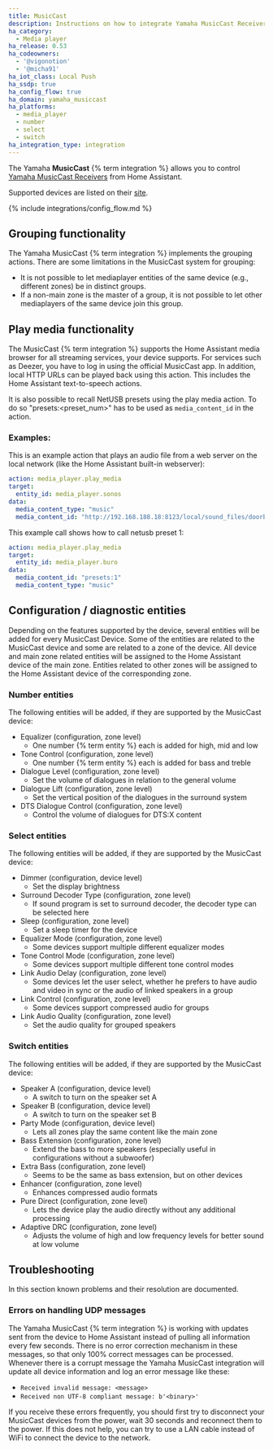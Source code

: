 ```yaml
---
title: MusicCast
description: Instructions on how to integrate Yamaha MusicCast Receivers into Home Assistant.
ha_category:
  - Media player
ha_release: 0.53
ha_codeowners:
  - '@vigonotion'
  - '@micha91'
ha_iot_class: Local Push
ha_ssdp: true
ha_config_flow: true
ha_domain: yamaha_musiccast
ha_platforms:
  - media_player
  - number
  - select
  - switch
ha_integration_type: integration
---
```


The Yamaha **MusicCast** {% term integration %} allows you to control [Yamaha MusicCast Receivers](https://usa.yamaha.com/products/audio_visual/musiccast/index.html) from Home Assistant.

Supported devices are listed on their [site](https://usa.yamaha.com/products/contents/audio_visual/musiccast/musiccast-compatiblity.html).

{% include integrations/config_flow.md %}

## Grouping functionality

The Yamaha MusicCast {% term integration %} implements the grouping actions. There are some limitations in the MusicCast system for grouping:

- It is not possible to let mediaplayer entities of the same device (e.g., different zones) be in distinct groups.
- If a non-main zone is the master of a group, it is not possible to let other mediaplayers of the same device join this group.

## Play media functionality

The MusicCast {% term integration %} supports the Home Assistant media browser for all streaming services, your device supports. For services such as Deezer, you have to log in using the official MusicCast app. In addition, local HTTP URLs can be played back using this action. This includes the Home Assistant text-to-speech actions.

It is also possible to recall NetUSB presets using the play media action. To do so "presets:<preset_num>" has to be used as `media_content_id` in the action.

### Examples:

This is an example action that plays an audio file from a web server on the local network (like the Home Assistant built-in webserver):

```yaml
action: media_player.play_media
target:
  entity_id: media_player.sonos
data:
  media_content_type: "music"
  media_content_id: "http://192.168.188.18:8123/local/sound_files/doorbell-front.mp3"
```

This example call shows how to call netusb preset 1:

```yaml
action: media_player.play_media
target:
  entity_id: media_player.buro
data:
  media_content_id: "presets:1"
  media_content_type: "music"
```

## Configuration / diagnostic entities

Depending on the features supported by the device, several entities will be added for every MusicCast Device. Some of the entities are related to the MusicCast device and some are related to a zone of the device. All device and main zone related entities will be assigned to the Home Assistant device of the main zone. Entities related to other zones will be assigned to the Home Assistant device of the corresponding zone.

### Number entities

The following entities will be added, if they are supported by the MusicCast device:
- Equalizer (configuration, zone level)
  - One number {% term entity %} each is added for high, mid and low
- Tone Control (configuration, zone level)
  - One number {% term entity %} each is added for bass and treble
- Dialogue Level (configuration, zone level)
  - Set the volume of dialogues in relation to the general volume
- Dialogue Lift (configuration, zone level)
  - Set the vertical position of the dialogues in the surround system
- DTS Dialogue Control (configuration, zone level)
  - Control the volume of dialogues for DTS:X content

### Select entities

The following entities will be added, if they are supported by the MusicCast device:
- Dimmer (configuration, device level)
  - Set the display brightness
- Surround Decoder Type (configuration, zone level)
  - If sound program is set to surround decoder, the decoder type can be selected here
- Sleep (configuration, zone level)
  - Set a sleep timer for the device
- Equalizer Mode (configuration, zone level)
  - Some devices support multiple different equalizer modes
- Tone Control Mode (configuration, zone level)
  - Some devices support multiple different tone control modes
- Link Audio Delay (configuration, zone level)
  - Some devices let the user select, whether he prefers to have audio and video in sync or the audio of linked speakers in a group
- Link Control (configuration, zone level)
  - Some devices support compressed audio for groups
- Link Audio Quality (configuration, zone level)
  - Set the audio quality for grouped speakers

### Switch entities

The following entities will be added, if they are supported by the MusicCast device:
- Speaker A (configuration, device level)
  - A switch to turn on the speaker set A
- Speaker B (configuration, device level)
  - A switch to turn on the speaker set B
- Party Mode (configuration, device level)
  - Lets all zones play the same content like the main zone
- Bass Extension (configuration, zone level)
  - Extend the bass to more speakers (especially useful in configurations without a subwoofer)
- Extra Bass (configuration, zone level)
  - Seems to be the same as bass extension, but on other devices
- Enhancer (configuration, zone level)
  - Enhances compressed audio formats
- Pure Direct (configuration, zone level)
  - Lets the device play the audio directly without any additional processing
- Adaptive DRC (configuration, zone level)
  - Adjusts the volume of high and low frequency levels for better sound at low volume

## Troubleshooting

In this section known problems and their resolution are documented.

### Errors on handling UDP messages

The Yamaha MusicCast {% term integration %} is working with updates sent from the device to Home Assistant instead of pulling all information every few seconds. There is no error correction mechanism in these messages, so that only 100% correct messages can be processed. Whenever there is a corrupt message the Yamaha MusicCast integration will update all device information and log an error message like these:
- `Received invalid message: <message>`
- `Received non UTF-8 compliant message: b'<binary>'`

If you receive these errors frequently, you should first try to disconnect your MusicCast devices from the power, wait 30 seconds and reconnect them to the power. If this does not help, you can try to use a LAN cable instead of WiFi to connect the device to the network.
